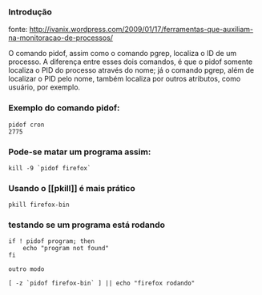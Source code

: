 ### Introdução
fonte: http://ivanix.wordpress.com/2009/01/17/ferramentas-que-auxiliam-na-monitoracao-de-processos/

O comando pidof, assim como o comando pgrep, localiza o ID de um processo. A
diferença entre esses dois comandos, é que o pidof somente localiza o PID do
processo através do nome; já o comando pgrep, além de localizar o PID pelo
nome, também localiza por outros atributos, como usuário, por exemplo.

### Exemplo do comando pidof:

    pidof cron
    2775

### Pode-se matar um programa assim:

    kill -9 `pidof firefox`

### Usando o [[pkill]] é mais prático

    pkill firefox-bin

### testando se um programa está rodando

    if ! pidof program; then
        echo "program not found"
    fi

    outro modo

    [ -z `pidof firefox-bin` ] || echo "firefox rodando"

